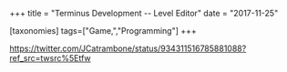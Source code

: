 +++
title = "Terminus Development -- Level Editor"
date = "2017-11-25"

[taxonomies]
tags=["Game,","Programming"]
+++

https://twitter.com/JCatrambone/status/934311516785881088?ref_src=twsrc%5Etfw

